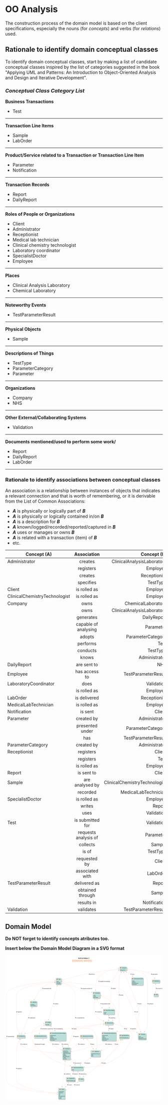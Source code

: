 # OO Analysis #

The construction process of the domain model is based on the client specifications, especially the nouns (for _concepts_) and verbs (for _relations_) used. 

## Rationale to identify domain conceptual classes ##
To identify domain conceptual classes, start by making a list of candidate conceptual classes inspired by the list of categories suggested in the book "Applying UML and Patterns: An Introduction to Object-Oriented Analysis and Design and Iterative Development". 


### _Conceptual Class Category List_ ###

**Business Transactions**

*  Test

---

**Transaction Line Items**

*  Sample
*  LabOrder

---

**Product/Service related to a Transaction or Transaction Line Item**

*  Parameter
*  Notification

---


**Transaction Records**

*  Report
*  DailyReport

---  


**Roles of People or Organizations**

*   Client
*   Administrator
*   Receptionist
*   Medical lab technician
*   Clinical chemistry technologist
*   Laboratory coordinator
*   SpecialistDoctor
*   Employee

---


**Places**

*  Clinical Analysis Laboratory
*  Chemical Laboratory

---

**Noteworthy Events**

* TestParameterResult

---

**Physical Objects**

* Sample

---

**Descriptions of Things**

* TestType
* ParameterCategory
* Parameter

---

**Organizations**

*  Company
*  NHS

---

**Other External/Collaborating Systems**

*  Validation

---

**Documents mentioned/used to perform some work/**

*  Report
*  DailyReport
*  LabOrder

---



### **Rationale to identify associations between conceptual classes** ###

An association is a relationship between instances of objects that indicates a relevant connection and that is worth of remembering, or it is derivable from the List of Common Associations: 

+ **_A_** is physically or logically part of **_B_**
+ **_A_** is physically or logically contained in/on **_B_**
+ **_A_** is a description for **_B_**
+ **_A_** known/logged/recorded/reported/captured in **_B_**
+ **_A_** uses or manages or owns **_B_**
+ **_A_** is related with a transaction (item) of **_B_**
+ etc.


| Concept (A) 		|  Association   	|  Concept (B) |
|----------	   		|:-------------:		|------:       |
|Administrator|creates|ClinicalAnalysisLaboratory|
| |registers|Employee|
| |creates|Receptionist|
| |specifies|TestType|
|Client|is rolled as|Employee|
|ClinicalChemistryTechnologist|is rolled as|Employee|
|Company|owns|ChemicalLaboratory|
| |owns|ClinicalAnalysisLaboratory|
| |generates|DailyReport|
| |capable of analysing|Parameter|
| |adopts|ParameterCategory|
| |performs|Test|
| |conducts|TestType|
| |knows|Administrator|
|DailyReport|are sent to|NHS|
|Employee|has access to|TestParameterResult|
|LaboratoryCoordinator|does|Validation|
| |is rolled as|Employee|
|LabOrder|is delivered|Receptionist|
|MedicalLabTechnician|is rolled as|Employee|
|Notification|is sent|Client|
|Parameter|created by|Administrator|
| |presented under|ParameterCategory|
| |has|TestParameterResult|
|ParameterCategory|created by|Administrator|
|Receptionist|registers|Client|
| |registers|Test|
| |is rolled as|Employee|
|Report|is sent to|Client|
|Sample|are analysed by|ClinicalChemistryTechnologist|
| |recorded|MedicalLabTechnician|
|SpecialistDoctor|is rolled as|Employee|
| |writes|Report|
| |uses|Validation|
|Test|is submitted for|Validation|
| |requests analysis of|Parameter|
| |collects|Sample|
| |is of|TestType|
| |requested by|Client|
| |associated with|LabOrder|
|TestParameterResult|delivered as|Report|
| |obtained through|Sample|
| |results in|Notification|
|Validation|validates|TestParameterResult|

## Domain Model

**Do NOT forget to identify concepts atributes too.**

**Insert below the Domain Model Diagram in a SVG format**

![DM.svg](DM.svg)



